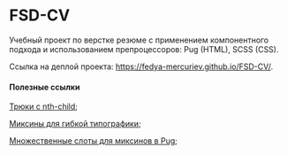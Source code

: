 # FSD-CV
Учебный проект по верстке резюме с применением компонентного подхода и использованием препроцессоров: Pug (HTML), SCSS (CSS).

Ссылка на деплой проекта: https://fedya-mercuriev.github.io/FSD-CV/.

#### Полезные ссылки

[Трюки с nth-child](https://css-tricks.com/useful-nth-child-recipies/);

[Миксины для гибкой типографики](https://css-tricks.com/snippets/css/fluid-typography/);

[Множественные слоты для миксинов в Pug](https://codepen.io/anon/pen/RJBPmr?editors=1000);
